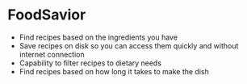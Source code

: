 # FoodSavior

- Find recipes based on the ingredients you have
- Save recipes on disk so you can access them quickly and without internet connection
- Capability to filter recipes to dietary needs
- Find recipes based on how long it takes to make the dish
